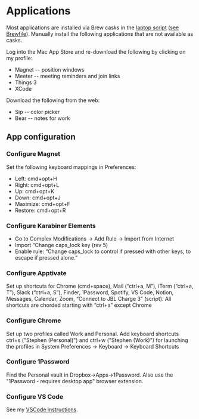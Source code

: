 # Applications

Most applications are installed via Brew casks in the [laptop
script](../laptop) ([see Brewfile](../brewfile)). Manually install the following applications that are not
available as casks.

Log into the Mac App Store and re-download the following by clicking on my profile:

* Magnet -- position windows
* Meeter -- meeting reminders and join links
* Things 3
* XCode

Download the following from the web:

* Sip -- color picker
* Bear -- notes for work

## App configuration

### Configure Magnet

Set the following keyboard mappings in Preferences:

* Left: cmd+opt+H
* Right: cmd+opt+L
* Up: cmd+opt+K
* Down: cmd+opt+J
* Maximize: cmd+opt+F
* Restore: cmd+opt+R

### Configure Karabiner Elements

* Go to Complex Modifications -> Add Rule -> Import from Internet
* Import “Change caps_lock key (rev 5)
* Enable rule: “Change caps_lock to control if pressed with other keys, to escape if pressed alone.”

### Configure Apptivate

Set up shortcuts for Chrome (cmd+space), Mail (“ctrl+a, M”), iTerm (“ctrl+a, T”), Slack (“ctrl+a, S”), Finder, 1Password, Spotify, VS Code, Notion, Messages, Calendar, Zoom, “Connect to JBL Charge 3” (script). All shortcuts are chorded starting with “ctrl+a” except Chrome

### Configure Chrome

Set up two profiles called Work and Personal. Add keyboard shortcuts ctrl+s ("Stephen (Personal)") and ctrl+w ("Stephen (Work)") for launching the profiles in System Preferences -> Keyboard -> Keyboard Shortcuts

### Configure 1Password

Find the Personal vault in Dropbox->Apps->1Password. Also use the "1Password - requires desktop app" browser extension.

### Configure VS Code

See my [VSCode instructions](./vscode).
